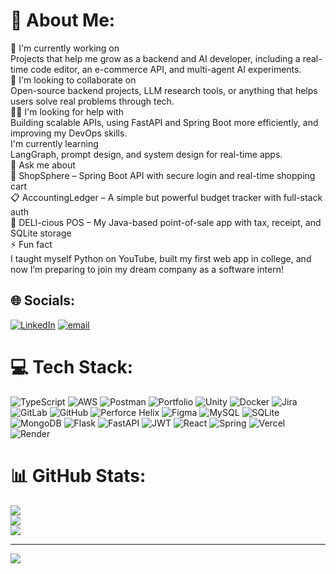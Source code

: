 # 💫 About Me:
🧠 I'm currently working on<br>Projects that help me grow as a backend and AI developer, including a real-time code editor, an e-commerce API, and multi-agent AI experiments.<br>🤝 I'm looking to collaborate on<br>Open-source backend projects, LLM research tools, or anything that helps users solve real problems through tech.<br>🙋‍♀️ I'm looking for help with<br>Building scalable APIs, using FastAPI and Spring Boot more efficiently, and improving my DevOps skills.<br> I'm currently learning<br>LangGraph, prompt design, and system design for real-time apps.<br>💬 Ask me about<br>💼 ShopSphere – Spring Boot API with secure login and real-time shopping cart<br>📋 AccountingLedger – A simple but powerful budget tracker with full-stack auth<br>🍔 DELI-cious POS – My Java-based point-of-sale app with tax, receipt, and SQLite storage<br>⚡ Fun fact<br>I taught myself Python on YouTube, built my first web app in college, and now I’m preparing to join my dream company as a software intern!


## 🌐 Socials:
[![LinkedIn](https://img.shields.io/badge/LinkedIn-%230077B5.svg?logo=linkedin&logoColor=white)](https://www.linkedin.com/in/hermela-g-546210289?lipi=urn%3Ali%3Apage%3Ad_flagship3_profile_view_base_contact_details%3B2%2FIkjICwRbaei5M%2BryffAQ%3D%3D) [![email](https://img.shields.io/badge/Email-D14836?logo=gmail&logoColor=white)](mailto:hermberhe@gmail.com) 

# 💻 Tech Stack:
![TypeScript](https://img.shields.io/badge/typescript-%23007ACC.svg?style=for-the-badge&logo=typescript&logoColor=white) ![AWS](https://img.shields.io/badge/AWS-%23FF9900.svg?style=for-the-badge&logo=amazon-aws&logoColor=white) ![Postman](https://img.shields.io/badge/Postman-FF6C37?style=for-the-badge&logo=postman&logoColor=white) ![Portfolio](https://img.shields.io/badge/Portfolio-%23000000.svg?style=for-the-badge&logo=firefox&logoColor=#FF7139) ![Unity](https://img.shields.io/badge/unity-%23000000.svg?style=for-the-badge&logo=unity&logoColor=white) ![Docker](https://img.shields.io/badge/docker-%230db7ed.svg?style=for-the-badge&logo=docker&logoColor=white) ![Jira](https://img.shields.io/badge/jira-%230A0FFF.svg?style=for-the-badge&logo=jira&logoColor=white) ![GitLab](https://img.shields.io/badge/gitlab-%23181717.svg?style=for-the-badge&logo=gitlab&logoColor=white) ![GitHub](https://img.shields.io/badge/github-%23121011.svg?style=for-the-badge&logo=github&logoColor=white) ![Perforce Helix](https://img.shields.io/badge/-PERFORCE%20HELIX-404040?style=for-the-badge&logo=Perforce&logoColor=white) ![Figma](https://img.shields.io/badge/figma-%23F24E1E.svg?style=for-the-badge&logo=figma&logoColor=white) ![MySQL](https://img.shields.io/badge/mysql-4479A1.svg?style=for-the-badge&logo=mysql&logoColor=white) ![SQLite](https://img.shields.io/badge/sqlite-%2307405e.svg?style=for-the-badge&logo=sqlite&logoColor=white) ![MongoDB](https://img.shields.io/badge/MongoDB-%234ea94b.svg?style=for-the-badge&logo=mongodb&logoColor=white) ![Flask](https://img.shields.io/badge/flask-%23000.svg?style=for-the-badge&logo=flask&logoColor=white) ![FastAPI](https://img.shields.io/badge/FastAPI-005571?style=for-the-badge&logo=fastapi) ![JWT](https://img.shields.io/badge/JWT-black?style=for-the-badge&logo=JSON%20web%20tokens) ![React](https://img.shields.io/badge/react-%2320232a.svg?style=for-the-badge&logo=react&logoColor=%2361DAFB) ![Spring](https://img.shields.io/badge/spring-%236DB33F.svg?style=for-the-badge&logo=spring&logoColor=white) ![Vercel](https://img.shields.io/badge/vercel-%23000000.svg?style=for-the-badge&logo=vercel&logoColor=white) ![Render](https://img.shields.io/badge/Render-%46E3B7.svg?style=for-the-badge&logo=render&logoColor=white)
# 📊 GitHub Stats:
![](https://github-readme-stats.vercel.app/api?username=hermelaberhe&theme=dark&hide_border=false&include_all_commits=false&count_private=false)<br/>
![](https://nirzak-streak-stats.vercel.app/?user=hermelaberhe&theme=dark&hide_border=false)<br/>
![](https://github-readme-stats.vercel.app/api/top-langs/?username=hermelaberhe&theme=dark&hide_border=false&include_all_commits=false&count_private=false&layout=compact)

---
[![](https://visitcount.itsvg.in/api?id=hermelaberhe&icon=0&color=0)](https://visitcount.itsvg.in)

<!-- Proudly created with GPRM ( https://gprm.itsvg.in ) -->
